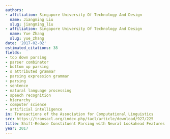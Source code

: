 ```yaml
---
authors:
- affiliation: Singapore University Of Technology And Design
  name: Jiangming Liu
  slug: jiangming_liu
- affiliation: Singapore University Of Technology And Design
  name: Yue Zhang
  slug: yue_zhang
date: '2017-02-02'
estimated_citations: 38
fields:
- top down parsing
- parser combinator
- bottom up parsing
- s attributed grammar
- parsing expression grammar
- parsing
- sentence
- natural language processing
- speech recognition
- hierarchy
- computer science
- artificial intelligence
in: Transactions of the Association for Computational Linguistics
src: https://transacl.org/index.php/tacl/article/download/927/225
title: Shift-Reduce Constituent Parsing with Neural Lookahead Features
year: 2017
---
```


